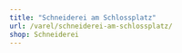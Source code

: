 ```yaml
---
title: "Schneiderei am Schlossplatz"
url: /varel/schneiderei-am-schlossplatz/
shop: Schneiderei
---
```

